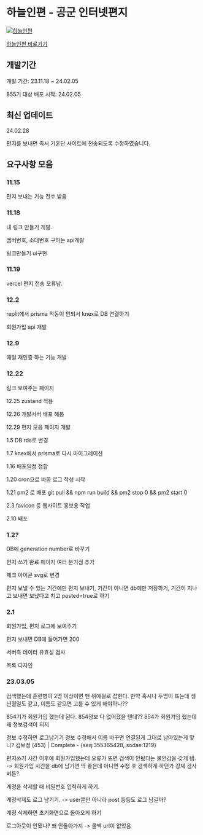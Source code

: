 # 하늘인편 - 공군 인터넷편지

[![하늘인편](https://rokafmail.kr/opengraph-image.png?3487d6a8854f790e)](https://rokafmail.kr/)

[하늘인편 바로가기](https://rokafmail.kr/)


## 개발기간
개발 기간: 23.11.18 ~ 24.02.05

855기 대상 배포 시작: 24.02.05

## 최신 업데이트
24.02.28

편지를 보내면 즉시 기훈단 사이트에 전송되도록 수정하였습니다.

## 요구사항 모음

### 11.15 
편지 보내는 기능 전수 받음

### 11.18
내 링크 만들기 개발.

멤버번호, 소대번호 구하는 api개발

링크만들기 ui구현

### 11.19
vercel 편지 전송 오류남. 

### 12.2
replit에서 prisma 작동이 안되서 knex로 DB 연결하기

회원가입 api 개발

### 12.9
매일 재인증 하는 기능 개발

### 12.22
링크 보여주는 페이지

12.25
zustand 적용

12.26
개발서버 배포 해봄

12.29 편지 모음 페이지 개발

1.5
DB rds로 변경

1.7
knex에서 prisma로 다시 마이그레이션

1.16
배포일정 정함

1.20
cron으로 바꿈
로그 작성 시작

1.21
pm2 로 배포 git pull && npm run build && pm2 stop 0 && pm2 start 0 

2.3
favicon 등 웹사이트 홍보용 작업

2.10 배포

### 1.2?

DB에 generation number로 바꾸기

편지 쓰기 완료 페이지 여러 분기점 추가

체크 아이콘 svg로 변경

편지 보낼 수 있는 기간에만 편지 보내기, 기간이 아니면 db에만 저장하기, 기간이 지나고 보내면 보냈다고 치고 posted=true로 하기

### 2.1

회원가입, 편지 로그에 보여주기

편지 보내면 DB에 들어가면 200

서버측 데이터 유효성 검사

목록 디자인
### 23.03.05
검색했는데 훈련병이 2명 이상이면 맨 위에껄로 잡힌다.
만약 혹시나 두명이 뜨는데 생년월일도 같고, 이름도 같으면 고를 수 있게 해야하나??

854기가 회원가입 했는데 된다. 854정보 다 없어졌을 텐데?? 854가 회원가입 했는데 왜 정보검색이 되지

정보 수정하면 로그남기기 
정보 수정해서 이름 바꾸면 연결된게 그대로 남아있는게 맞나? 김보정 (453) | Complete - {seq:355365428, sodae:1219}

편지쓰기 시간 이후에 회원가입했는데 오류가 뜨면 검색이 안됬다는 불안감을 갖게 됌. -> 회원가입 시간을 db에 남기면 딱 좋은데 아니면 수정 후 검색하게 하던가 강제 검사버튼?

계정을 삭제할 때 비밀번호 입력하게 하기.

계정삭제도 로그 남기기. -> user뿐만 아니라 post 등등도 로그 남길까?

계정 삭제하면 초기화면으로 돌아오게 하기

로그아웃이 안됐나? 왜 안돌아가지 -> 콜백 url이 없었음
